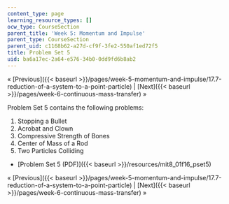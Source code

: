 ```yaml
---
content_type: page
learning_resource_types: []
ocw_type: CourseSection
parent_title: 'Week 5: Momentum and Impulse'
parent_type: CourseSection
parent_uid: c1168b62-a27d-cf9f-3fe2-550af1ed72f5
title: Problem Set 5
uid: ba6a17ec-2a64-e576-34b0-0dd9fd6b8ab2
---
```


« [Previous]({{< baseurl >}}/pages/week-5-momentum-and-impulse/17.7-reduction-of-a-system-to-a-point-particle) | [Next]({{< baseurl >}}/pages/week-6-continuous-mass-transfer) »

Problem Set 5 contains the following problems:

1.  Stopping a Bullet
2.  Acrobat and Clown
3.  Compressive Strength of Bones
4.  Center of Mass of a Rod
5.  Two Particles Colliding

*   [Problem Set 5 (PDF)]({{< baseurl >}}/resources/mit8_01f16_pset5)

« [Previous]({{< baseurl >}}/pages/week-5-momentum-and-impulse/17.7-reduction-of-a-system-to-a-point-particle) | [Next]({{< baseurl >}}/pages/week-6-continuous-mass-transfer) »